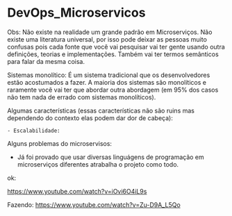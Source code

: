 # DevOps_Microservicos

Obs: Não existe na realidade um grande padrão em Microserviços. Não existe uma literatura universal, por isso pode deixar as pessoas muito confusas pois cada fonte que você vai pesquisar vai ter gente usando outra definições, teorias e implementações. Também vai ter termos semânticos para falar da mesma coisa.



Sistemas monolítico: É um sistema tradicional que os desenvolvedores estão acostumados a fazer. A maioria dos sistemas são monolíticos e raramente você vai ter que abordar outra abordagem (em 95% dos casos não tem nada de errado com sistemas monolíticos).

  Algumas características (essas características não são ruins mas dependendo do contexto elas podem dar dor de cabeça):
  
    - Escalabilidade: 





  Alguns problemas do microservisos:
  
  - Já foi provado que usar diversas linguágens de programação em microserviços diferentes atrabalha o projeto como todo.


ok:

https://www.youtube.com/watch?v=iOvi6O4iL9s


Fazendo:
https://www.youtube.com/watch?v=Zu-D9A_L5Qo
